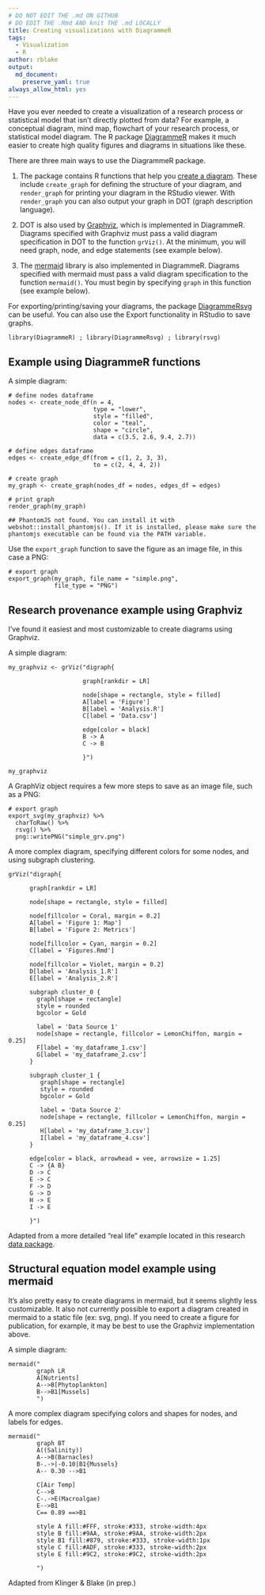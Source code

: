 ```yaml
---
# DO NOT EDIT THE .md ON GITHUB
# DO EDIT THE .Rmd AND knit THE .md LOCALLY
title: Creating visualizations with DiagrammeR
tags:
  - Visualization
  - R
author: rblake
output:   
  md_document:
    preserve_yaml: true
always_allow_html: yes
---
```


Have you ever needed to create a visualization of a research process or
statistical model that isn’t directly plotted from data? For example, a
conceptual diagram, mind map, flowchart of your research process, or
statistical model diagram. The R package
[DiagrammeR](http://rich-iannone.github.io/DiagrammeR/index.html) makes
it much easier to create high quality figures and diagrams in situations
like these.

There are three main ways to use the DiagrammeR package.

1.  The package contains R functions that help you [create a
    diagram](http://rich-iannone.github.io/DiagrammeR/graph_creation.html).
    These include `create_graph` for defining the structure of your
    diagram, and `render_graph` for printing your diagram in the RStudio
    viewer. With `render_graph` you can also output your graph in DOT
    (graph description language).

2.  DOT is also used by [Graphviz](https://www.graphviz.org/), which is
    implemented in DiagrammeR. Diagrams specified with Graphviz must
    pass a valid diagram specification in DOT to the function `grViz()`.
    At the minimum, you will need graph, node, and edge statements (see
    example below).

3.  The [mermaid](https://mermaidjs.github.io/) library is also
    implemented in DiagrammeR. Diagrams specified with mermaid must pass
    a valid diagram specification to the function `mermaid()`. You must
    begin by specifying `graph` in this function (see example below).

For exporting/printing/saving your diagrams, the package
[DiagrammeRsvg](https://github.com/rich-iannone/DiagrammeRsvg) can be
useful. You can also use the Export functionality in RStudio to save
graphs.

    library(DiagrammeR) ; library(DiagrammeRsvg) ; library(rsvg) 

Example using DiagrammeR functions
----------------------------------

A simple diagram:

    # define nodes dataframe
    nodes <- create_node_df(n = 4, 
                            type = "lower",
                            style = "filled",
                            color = "teal", 
                            shape = "circle", 
                            data = c(3.5, 2.6, 9.4, 2.7))

    # define edges dataframe
    edges <- create_edge_df(from = c(1, 2, 3, 3),
                            to = c(2, 4, 4, 2))

    # create graph
    my_graph <- create_graph(nodes_df = nodes, edges_df = edges)

    # print graph
    render_graph(my_graph)

    ## PhantomJS not found. You can install it with webshot::install_phantomjs(). If it is installed, please make sure the phantomjs executable can be found via the PATH variable.

<!--html_preserve-->

<script type="application/json" data-for="htmlwidget-545fe0eac020ed20e647">{"x":{"diagram":"digraph {\n\ngraph [layout = \"neato\",\n       outputorder = \"edgesfirst\",\n       bgcolor = \"white\"]\n\nnode [fontname = \"Helvetica\",\n      fontsize = \"10\",\n      shape = \"circle\",\n      fixedsize = \"true\",\n      width = \"0.5\",\n      style = \"filled\",\n      fillcolor = \"aliceblue\",\n      color = \"gray70\",\n      fontcolor = \"gray50\"]\n\nedge [fontname = \"Helvetica\",\n     fontsize = \"8\",\n     len = \"1.5\",\n     color = \"gray80\",\n     arrowsize = \"0.5\"]\n\n  \"1\" [style = \"filled\", color = \"teal\", shape = \"circle\", fillcolor = \"#F0F8FF\", fontcolor = \"#000000\"] \n  \"2\" [style = \"filled\", color = \"teal\", shape = \"circle\", fillcolor = \"#F0F8FF\", fontcolor = \"#000000\"] \n  \"3\" [style = \"filled\", color = \"teal\", shape = \"circle\", fillcolor = \"#F0F8FF\", fontcolor = \"#000000\"] \n  \"4\" [style = \"filled\", color = \"teal\", shape = \"circle\", fillcolor = \"#F0F8FF\", fontcolor = \"#000000\"] \n  \"1\"->\"2\" \n  \"2\"->\"4\" \n  \"3\"->\"4\" \n  \"3\"->\"2\" \n}","config":{"engine":"dot","options":null}},"evals":[],"jsHooks":[]}</script>
<!--/html_preserve-->
Use the `export_graph` function to save the figure as an image file, in
this case a PNG:

    # export graph
    export_graph(my_graph, file_name = "simple.png",
                 file_type = "PNG")

Research provenance example using Graphviz
------------------------------------------

I’ve found it easiest and most customizable to create diagrams using
Graphviz.

A simple diagram:

    my_graphviz <- grViz("digraph{
             
                         graph[rankdir = LR]
                         
                         node[shape = rectangle, style = filled]  
                         A[label = 'Figure']
                         B[label = 'Analysis.R']
                         C[label = 'Data.csv']

                         edge[color = black]
                         B -> A
                         C -> B
                         
                         }")

    my_graphviz

<!--html_preserve-->

<script type="application/json" data-for="htmlwidget-9fb78be1043f40c45d47">{"x":{"diagram":"digraph{\n         \n                     graph[rankdir = LR]\n                     \n                     node[shape = rectangle, style = filled]  \n                     A[label = \"Figure\"]\n                     B[label = \"Analysis.R\"]\n                     C[label = \"Data.csv\"]\n\n                     edge[color = black]\n                     B -> A\n                     C -> B\n                     \n                     }","config":{"engine":"dot","options":null}},"evals":[],"jsHooks":[]}</script>
<!--/html_preserve-->
A GraphViz object requires a few more steps to save as an image file,
such as a PNG:

    # export graph
    export_svg(my_graphviz) %>%
      charToRaw() %>%
      rsvg() %>%
      png::writePNG("simple_grv.png")

A more complex diagram, specifying different colors for some nodes, and
using subgraph clustering.

    grViz("digraph{

          graph[rankdir = LR]
      
          node[shape = rectangle, style = filled]
      
          node[fillcolor = Coral, margin = 0.2]
          A[label = 'Figure 1: Map']
          B[label = 'Figure 2: Metrics']
      
          node[fillcolor = Cyan, margin = 0.2]
          C[label = 'Figures.Rmd']
      
          node[fillcolor = Violet, margin = 0.2]
          D[label = 'Analysis_1.R']
          E[label = 'Analysis_2.R']
      
          subgraph cluster_0 {
            graph[shape = rectangle]
            style = rounded
            bgcolor = Gold
        
            label = 'Data Source 1'
            node[shape = rectangle, fillcolor = LemonChiffon, margin = 0.25]
            F[label = 'my_dataframe_1.csv']
            G[label = 'my_dataframe_2.csv']
          }
      
          subgraph cluster_1 {
             graph[shape = rectangle]
             style = rounded
             bgcolor = Gold
        
             label = 'Data Source 2'
             node[shape = rectangle, fillcolor = LemonChiffon, margin = 0.25]
             H[label = 'my_dataframe_3.csv']
             I[label = 'my_dataframe_4.csv']
          }
      
          edge[color = black, arrowhead = vee, arrowsize = 1.25]
          C -> {A B}
          D -> C
          E -> C
          F -> D
          G -> D
          H -> E
          I -> E
          
          }")

<!--html_preserve-->

<script type="application/json" data-for="htmlwidget-63f62ab82e52839c02ee">{"x":{"diagram":"digraph{\n\n      graph[rankdir = LR]\n  \n      node[shape = rectangle, style = filled]\n  \n      node[fillcolor = Coral, margin = 0.2]\n      A[label = \"Figure 1: Map\"]\n      B[label = \"Figure 2: Metrics\"]\n  \n      node[fillcolor = Cyan, margin = 0.2]\n      C[label = \"Figures.Rmd\"]\n  \n      node[fillcolor = Violet, margin = 0.2]\n      D[label = \"Analysis_1.R\"]\n      E[label = \"Analysis_2.R\"]\n  \n      subgraph cluster_0 {\n        graph[shape = rectangle]\n        style = rounded\n        bgcolor = Gold\n    \n        label = \"Data Source 1\"\n        node[shape = rectangle, fillcolor = LemonChiffon, margin = 0.25]\n        F[label = \"my_dataframe_1.csv\"]\n        G[label = \"my_dataframe_2.csv\"]\n      }\n  \n      subgraph cluster_1 {\n         graph[shape = rectangle]\n         style = rounded\n         bgcolor = Gold\n    \n         label = \"Data Source 2\"\n         node[shape = rectangle, fillcolor = LemonChiffon, margin = 0.25]\n         H[label = \"my_dataframe_3.csv\"]\n         I[label = \"my_dataframe_4.csv\"]\n      }\n  \n      edge[color = black, arrowhead = vee, arrowsize = 1.25]\n      C -> {A B}\n      D -> C\n      E -> C\n      F -> D\n      G -> D\n      H -> E\n      I -> E\n      \n      }","config":{"engine":"dot","options":null}},"evals":[],"jsHooks":[]}</script>
<!--/html_preserve-->
Adapted from a more detailed “real life” example located in this
research [data
package](https://knb.ecoinformatics.org/view/urn:uuid:64e28478-7964-4fcb-b002-49a7915fbe4e).

Structural equation model example using mermaid
-----------------------------------------------

It’s also pretty easy to create diagrams in mermaid, but it seems
slightly less customizable. It also not currently possible to export a
diagram created in mermaid to a static file (ex: svg, png). If you need
to create a figure for publication, for example, it may be best to use
the Graphviz implementation above.

A simple diagram:

    mermaid("
            graph LR
            A[Nutrients]
            A-->B[Phytoplankton]
            B-->B1[Mussels]
            ")

<!--html_preserve-->

<script type="application/json" data-for="htmlwidget-f762003dbf480619d9f7">{"x":{"diagram":"\n        graph LR\n        A[Nutrients]\n        A-->B[Phytoplankton]\n        B-->B1[Mussels]\n        "},"evals":[],"jsHooks":[]}</script>
<!--/html_preserve-->
A more complex diagram specifying colors and shapes for nodes, and
labels for edges.

    mermaid("
            graph BT
            A((Salinity))
            A-->B(Barnacles)
            B-.->|-0.10|B1{Mussels}
            A-- 0.30 -->B1

            C[Air Temp]
            C-->B
            C-.->E(Macroalgae)
            E-->B1
            C== 0.89 ==>B1

            style A fill:#FFF, stroke:#333, stroke-width:4px
            style B fill:#9AA, stroke:#9AA, stroke-width:2px
            style B1 fill:#879, stroke:#333, stroke-width:1px
            style C fill:#ADF, stroke:#333, stroke-width:2px
            style E fill:#9C2, stroke:#9C2, stroke-width:2px

            ")

<!--html_preserve-->

<script type="application/json" data-for="htmlwidget-ee6c7015866aad0d1c3a">{"x":{"diagram":"\n        graph BT\n        A((Salinity))\n        A-->B(Barnacles)\n        B-.->|-0.10|B1{Mussels}\n        A-- 0.30 -->B1\n\n        C[Air Temp]\n        C-->B\n        C-.->E(Macroalgae)\n        E-->B1\n        C== 0.89 ==>B1\n\n        style A fill:#FFF, stroke:#333, stroke-width:4px\n        style B fill:#9AA, stroke:#9AA, stroke-width:2px\n        style B1 fill:#879, stroke:#333, stroke-width:1px\n        style C fill:#ADF, stroke:#333, stroke-width:2px\n        style E fill:#9C2, stroke:#9C2, stroke-width:2px\n\n        "},"evals":[],"jsHooks":[]}</script>
<!--/html_preserve-->
Adapted from Klinger & Blake (in prep.)
